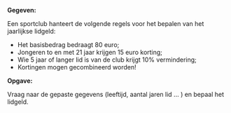 **Gegeven:** 

Een sportclub hanteert de volgende regels voor het bepalen van het jaarlijkse lidgeld: 

* Het basisbedrag bedraagt 80 euro; 
* Jongeren to en met 21 jaar krijgen 15 euro korting; 
* Wie 5 jaar of langer lid is van de club krijgt 10% vermindering; 
* Kortingen mogen gecombineerd worden! 

**Opgave:** 

Vraag naar de gepaste gegevens (leeftijd, aantal jaren lid ... ) en bepaal het lidgeld. 